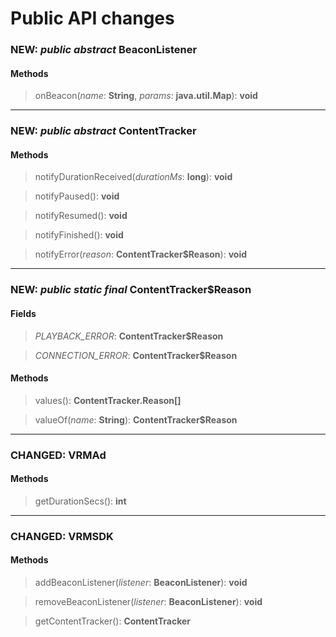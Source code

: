 # Public API changes
### NEW: *public* *abstract* BeaconListener

#### Methods


> onBeacon(*name*: **String**, *params*: **java.util.Map**): **void**


-----

### NEW: *public* *abstract* ContentTracker

#### Methods


> notifyDurationReceived(*durationMs*: **long**): **void**

> notifyPaused(): **void**

> notifyResumed(): **void**

> notifyFinished(): **void**

> notifyError(*reason*: **ContentTracker$Reason**): **void**


-----

### NEW: *public* *static* *final* ContentTracker$Reason
#### Fields


> *PLAYBACK_ERROR*: **ContentTracker$Reason**

> *CONNECTION_ERROR*: **ContentTracker$Reason**


#### Methods


> values(): **ContentTracker.Reason[]**

> valueOf(*name*: **String**): **ContentTracker$Reason**


-----

### CHANGED:  VRMAd

#### Methods


> getDurationSecs(): **int**


-----

### CHANGED:  VRMSDK

#### Methods


> addBeaconListener(*listener*: **BeaconListener**): **void**

> removeBeaconListener(*listener*: **BeaconListener**): **void**

> getContentTracker(): **ContentTracker**
